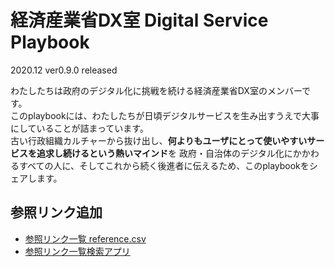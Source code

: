 # 経済産業省DX室 Digital Service Playbook

2020.12 ver0.9.0 released

わたしたちは政府のデジタル化に挑戦を続ける経済産業省DX室のメンバーです。  
このplaybookには、わたしたちが日頃デジタルサービスを生み出すうえで大事にしていることが詰まっています。  
古い行政組織カルチャーから抜け出し、**何よりもユーザにとって使いやすいサービスを追求し続けるという熱いマインド**を
政府・自治体のデジタル化にかかわるすべての人に、そしてこれから続く後進者に伝えるため、このplaybookをシェアします。

## 参照リンク追加

- [参照リンク一覧 reference.csv](reference.csv)
- [参照リンク一覧検索アプリ](https://code4sabae.github.io/METI-Digital-Service-Playbook/)
